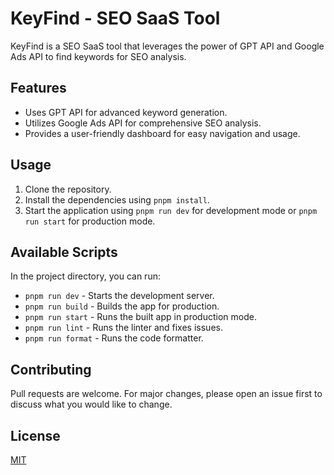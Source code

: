 # KeyFind - SEO SaaS Tool

KeyFind is a SEO SaaS tool that leverages the power of GPT API and Google Ads API to find keywords for SEO analysis.

## Features

- Uses GPT API for advanced keyword generation.
- Utilizes Google Ads API for comprehensive SEO analysis.
- Provides a user-friendly dashboard for easy navigation and usage.

## Usage

1. Clone the repository.
2. Install the dependencies using `pnpm install`.
3. Start the application using `pnpm run dev` for development mode or `pnpm run start` for production mode.

## Available Scripts

In the project directory, you can run:

- `pnpm run dev` - Starts the development server.
- `pnpm run build` - Builds the app for production.
- `pnpm run start` - Runs the built app in production mode.
- `pnpm run lint` - Runs the linter and fixes issues.
- `pnpm run format` - Runs the code formatter.

## Contributing

Pull requests are welcome. For major changes, please open an issue first to discuss what you would like to change.

## License

[MIT](https://choosealicense.com/licenses/mit/)
